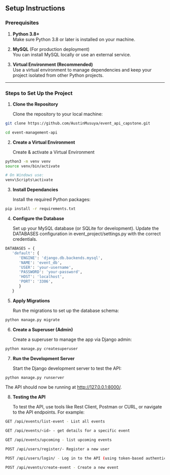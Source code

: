 ## Setup Instructions

### Prerequisites

1. **Python 3.8+**  
   Make sure Python 3.8 or later is installed on your machine.

2. **MySQL** (For production deployment)  
   You can install MySQL locally or use an external service.

3. **Virtual Environment (Recommended)**  
   Use a virtual environment to manage dependencies and keep your project isolated from other Python projects.

---

### Steps to Set Up the Project

1. **Clone the Repository**

   Clone the repository to your local machine:

```bash
git clone https://github.com/AustinMusuya/event_api_capstone.git

cd event-management-api
```
2. **Create a Virtual Environment**

   Create & activate a Virtual Environment

```bash
python3 -m venv venv
source venv/bin/activate   

# On Windows use: 
venv\Scripts\activate
```
3. **Install Dependancies**

   Install the required Python packages:

```bash
pip install -r requirements.txt
```
4. **Configure the Database**

   Set up your MySQL database (or SQLite for development). Update the DATABASES configuration in event_project/settings.py with the correct credentials.

```python
DATABASES = {
   'default': {
      'ENGINE': 'django.db.backends.mysql',
      'NAME': 'event_db',
      'USER': 'your-username',
      'PASSWORD': 'your-password',
      'HOST': 'localhost',
      'PORT': '3306',
      }
   }
```

5. **Apply Migrations**

   Run the migrations to set up the database schema:

```bash
python manage.py migrate
```

6. **Create a Superuser (Admin)**

   Create a superuser to manage the app via Django admin:

```bash
python manage.py createsuperuser
```

7. **Run the Development Server**

   Start the Django development server to test the API:

```bash
python manage.py runserver
```

The API should now be running at http://127.0.0.1:8000/.

8. **Testing the API**

    To test the API, use tools like Rest Client, Postman or CURL, or navigate to the API endpoints. For example:

```bash
GET /api/events/list-event - List all events

GET /api/events/<id> - get details for a specific event

GET /api/events/upcoming - list upcoming events

POST /api/users/register/- Register a new user

POST /api/users/login/ - Log in to the API (using token-based authentication)

POST /api/events/create-event - Create a new event
```              
   
 
